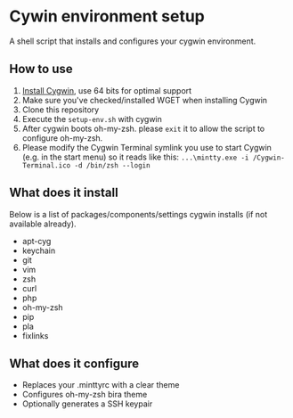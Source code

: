 # Cywin environment setup
A shell script that installs and configures your cygwin environment.

## How to use
1. [Install Cygwin](https://cygwin.com/install.html), use 64 bits for optimal support
1. Make sure you've checked/installed WGET when installing Cygwin
1. Clone this repository
1. Execute the `setup-env.sh` with cygwin
1. After cygwin boots oh-my-zsh. please `exit` it to allow the script to configure oh-my-zsh.
1. Please modify the Cygwin Terminal symlink you use to start Cygwin (e.g. in the start menu) so it reads like this: `...\mintty.exe -i /Cygwin-Terminal.ico -d /bin/zsh --login`

## What does it install
Below is a list of packages/components/settings cygwin installs (if not available already).

- apt-cyg
- keychain
- git
- vim
- zsh
- curl
- php
- oh-my-zsh
- pip
- pla
- fixlinks

## What does it configure
- Replaces your .minttyrc with a clear theme
- Configures oh-my-zsh bira theme
- Optionally generates a SSH keypair
